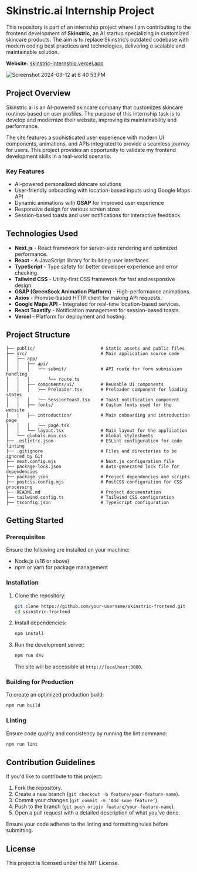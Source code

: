 # Skinstric.ai Internship Project

This repository is part of an internship project where I am contributing to the frontend development of **Skinstric**, an AI startup specializing in customized skincare products. The aim is to replace Skinstric’s outdated codebase with modern coding best practices and technologies, delivering a scalable and maintainable solution.

**Website:** [skinstric-internship.vercel.app](https://skinstric-internship.vercel.app)

![Screenshot 2024-09-12 at 6 40 53 PM](https://github.com/user-attachments/assets/82c94eb8-8b6a-4916-8193-76e0be403ad1)


## Project Overview

Skinstric.ai is an AI-powered skincare company that customizes skincare routines based on user profiles. The purpose of this internship task is to develop and modernize their website, improving its maintainability and performance. 

The site features a sophisticated user experience with modern UI components, animations, and APIs integrated to provide a seamless journey for users. This project provides an opportunity to validate my frontend development skills in a real-world scenario.

### Key Features

- AI-powered personalized skincare solutions
- User-friendly onboarding with location-based inputs using Google Maps API
- Dynamic animations with **GSAP** for improved user experience
- Responsive design for various screen sizes
- Session-based toasts and user notifications for interactive feedback

## Technologies Used

- **Next.js** - React framework for server-side rendering and optimized performance.
- **React** - A JavaScript library for building user interfaces.
- **TypeScript** - Type safety for better developer experience and error checking.
- **Tailwind CSS** - Utility-first CSS framework for fast and responsive design.
- **GSAP (GreenSock Animation Platform)** - High-performance animations.
- **Axios** - Promise-based HTTP client for making API requests.
- **Google Maps API** - Integrated for real-time location-based services.
- **React Toastify** - Notification management for session-based toasts.
- **Vercel** - Platform for deployment and hosting.

## Project Structure

```plaintext
├── public/                         # Static assets and public files
├── src/                            # Main application source code
│   ├── app/
│   │   ├── api/
│   │   │   └── submit/             # API route for form submission handling
│   │   │       └── route.ts
│   │   ├── components/ui/          # Reusable UI components
│   │   │   ├── Preloader.tsx       # Preloader component for loading states
│   │   │   └── SessionToast.tsx    # Toast notification component
│   │   ├── fonts/                  # Custom fonts used for the website
│   │   ├── introduction/           # Main onboarding and introduction page
│   │   │   └── page.tsx
│   │   └── layout.tsx              # Main layout for the application
│   └── globals.min.css             # Global stylesheets
├── .eslintrc.json                  # ESLint configuration for code linting
├── .gitignore                      # Files and directories to be ignored by Git
├── next.config.mjs                 # Next.js configuration file
├── package-lock.json               # Auto-generated lock file for dependencies
├── package.json                    # Project dependencies and scripts
├── postcss.config.mjs              # PostCSS configuration for CSS processing
├── README.md                       # Project documentation
├── tailwind.config.ts              # Tailwind CSS configuration
├── tsconfig.json                   # TypeScript configuration
```

## Getting Started

### Prerequisites

Ensure the following are installed on your machine:

- Node.js (v16 or above)
- npm or yarn for package management

### Installation

1. Clone the repository:

   ```bash
   git clone https://github.com/your-username/skinstric-frontend.git
   cd skinstric-frontend
   ```

2. Install dependencies:

   ```bash
   npm install
   ```

3. Run the development server:

   ```bash
   npm run dev
   ```

   The site will be accessible at `http://localhost:3000`.

### Building for Production

To create an optimized production build:

```bash
npm run build
```

### Linting

Ensure code quality and consistency by running the lint command:

```bash
npm run lint
```

## Contribution Guidelines

If you'd like to contribute to this project:

1. Fork the repository.
2. Create a new branch (`git checkout -b feature/your-feature-name`).
3. Commit your changes (`git commit -m 'Add some feature'`).
4. Push to the branch (`git push origin feature/your-feature-name`).
5. Open a pull request with a detailed description of what you've done.

Ensure your code adheres to the linting and formatting rules before submitting.

## License

This project is licensed under the MIT License.

